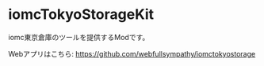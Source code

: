 # iomcTokyoStorageKit

iomc東京倉庫のツールを提供するModです。

Webアプリはこちら: https://github.com/webfullsympathy/iomctokyostorage
